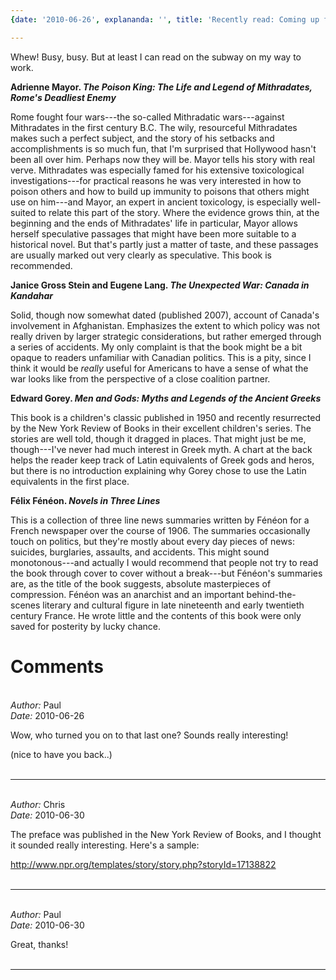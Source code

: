 ```yaml
---
{date: '2010-06-26', explananda: '', title: 'Recently read: Coming up for air edition'}

---
```

Whew!  Busy, busy.  But at least I can read on the subway on my way to work.

<strong>Adrienne Mayor.  <em>The Poison King: The Life and Legend of Mithradates, Rome's Deadliest Enemy</em></strong>

Rome fought four wars---the so-called Mithradatic wars---against Mithradates in the first century B.C.  The wily, resourceful Mithradates makes such a perfect subject, and the story of his setbacks and accomplishments is so much fun, that I'm surprised that Hollywood hasn't been all over him.  Perhaps now they will be.  Mayor tells his story with real verve.  Mithradates was especially famed for his extensive toxicological investigations---for practical reasons he was very interested in how to poison others and how to build up immunity to poisons that others might use on him---and Mayor, an expert in ancient toxicology, is especially well-suited to relate this part of the story.  Where the evidence grows thin, at the beginning and the ends of Mithradates' life in particular, Mayor allows herself speculative passages that might have been more suitable to a historical novel.  But that's partly just a matter of taste, and these passages are usually marked out very clearly as speculative.  This book is recommended.

<strong>Janice Gross Stein and Eugene Lang.  <em>The Unexpected War: Canada in Kandahar</em></strong>

Solid, though now somewhat dated (published 2007), account of Canada's involvement in Afghanistan.  Emphasizes the extent to which policy was not really driven by larger strategic considerations, but rather emerged through a series of accidents.  My only complaint is that the book might be a bit opaque to readers unfamiliar with Canadian politics.  This is a pity, since I think it would be <em>really</em> useful for Americans to have a sense of what the war looks like from the perspective of a close coalition partner.

<strong>Edward Gorey. <em>Men and Gods: Myths and Legends of the Ancient Greeks</em></strong>

This book is a children's classic published in 1950 and recently resurrected by the New York Review of Books in their excellent children's series.  The stories are well told, though it dragged in places.  That might just be me, though---I've never had much interest in Greek myth.  A chart at the back helps the reader keep track of Latin equivalents of Greek gods and heros, but there is no introduction explaining why Gorey chose to use the Latin equivalents in the first place.

<strong>F&eacute;lix F&eacute;n&eacute;on. <em>Novels in Three Lines</em></strong>

This is a collection of three line news summaries written by F&eacute;n&eacute;on for a French newspaper over the course of 1906.  The summaries occasionally touch on politics, but they're mostly about every day pieces of news: suicides, burglaries, assaults, and accidents.  This might sound monotonous---and actually I would recommend that people not try to read the book through cover to cover without a break---but F&eacute;n&eacute;on's summaries are, as the title of the book suggests, absolute masterpieces of compression.  F&eacute;n&eacute;on was an anarchist and an important behind-the-scenes literary and cultural figure in late nineteenth and early twentieth century France.  He wrote little and the contents of this book were only saved for posterity by lucky chance.  


<h1>Comments</h1>


<br/>
<em>Author:</em> Paul
<br/><em>Date:</em> 2010-06-26

Wow, who turned you on to that last one? Sounds really interesting!

(nice to have you back..)
<br/>
<br/>

*******************************************************************************



<br/>
<em>Author:</em> Chris
<br/><em>Date:</em> 2010-06-30

The preface was published in the New York Review of Books, and I thought it sounded really interesting.  Here's a sample:

http://www.npr.org/templates/story/story.php?storyId=17138822
<br/>
<br/>

*******************************************************************************



<br/>
<em>Author:</em> Paul
<br/><em>Date:</em> 2010-06-30

Great, thanks!
<br/>
<br/>

*******************************************************************************

